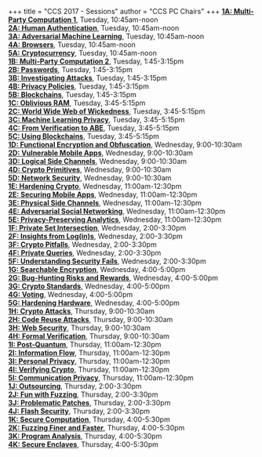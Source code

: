 
+++
title = "CCS 2017 - Sessions"
author = "CCS PC Chairs"
+++
<a href="/session-A1"><b>1A: Multi-Party Computation 1</b></a>, Tuesday, 10:45am-noon <br><a href="/session-A2"><b>2A: Human Authentication</b></a>, Tuesday, 10:45am-noon <br><a href="/session-A3"><b>3A: Adversarial Machine Learning</b></a>, Tuesday, 10:45am-noon <br><a href="/session-A4"><b>4A: Browsers</b></a>, Tuesday, 10:45am-noon <br><a href="/session-A5"><b>5A: Cryptocurrency</b></a>, Tuesday, 10:45am-noon <br><a href="/session-B1"><b>1B: Multi-Party Computation 2</b></a>, Tuesday, 1:45-3:15pm <br><a href="/session-B2"><b>2B: Passwords</b></a>, Tuesday, 1:45-3:15pm <br><a href="/session-B3"><b>3B: Investigating Attacks</b></a>, Tuesday, 1:45-3:15pm <br><a href="/session-B4"><b>4B: Privacy Policies</b></a>, Tuesday, 1:45-3:15pm <br><a href="/session-B5"><b>5B: Blockchains</b></a>, Tuesday, 1:45-3:15pm <br><a href="/session-C1"><b>1C: Oblivious RAM</b></a>, Tuesday, 3:45-5:15pm <br><a href="/session-C2"><b>2C: World Wide Web of Wickedness</b></a>, Tuesday, 3:45-5:15pm <br><a href="/session-C3"><b>3C: Machine Learning Privacy</b></a>, Tuesday, 3:45-5:15pm <br><a href="/session-C4"><b>4C: From Verification to ABE</b></a>, Tuesday, 3:45-5:15pm <br><a href="/session-C5"><b>5C: Using Blockchains</b></a>, Tuesday, 3:45-5:15pm <br><a href="/session-D1"><b>1D: Functional Encryption and Obfuscation</b></a>, Wednesday, 9:00-10:30am <br><a href="/session-D2"><b>2D: Vulnerable Mobile Apps</b></a>, Wednesday, 9:00-10:30am <br><a href="/session-D3"><b>3D: Logical Side Channels</b></a>, Wednesday, 9:00-10:30am <br><a href="/session-D4"><b>4D: Crypto Primitives</b></a>, Wednesday, 9:00-10:30am <br><a href="/session-D5"><b>5D: Network Security</b></a>, Wednesday, 9:00-10:30am <br><a href="/session-E1"><b>1E: Hardening Crypto</b></a>, Wednesday, 11:00am-12:30pm <br><a href="/session-E2"><b>2E: Securing Mobile Apps</b></a>, Wednesday, 11:00am-12:30pm <br><a href="/session-E3"><b>3E: Physical Side Channels</b></a>, Wednesday, 11:00am-12:30pm <br><a href="/session-E4"><b>4E: Adversarial Social Networking</b></a>, Wednesday, 11:00am-12:30pm <br><a href="/session-E5"><b>5E: Privacy-Preserving Analytics</b></a>, Wednesday, 11:00am-12:30pm <br><a href="/session-F1"><b>1F: Private Set Intersection</b></a>, Wednesday, 2:00-3:30pm <br><a href="/session-F2"><b>2F: Insights from Log(in)s</b></a>, Wednesday, 2:00-3:30pm <br><a href="/session-F3"><b>3F: Crypto Pitfalls</b></a>, Wednesday, 2:00-3:30pm <br><a href="/session-F4"><b>4F: Private Queries</b></a>, Wednesday, 2:00-3:30pm <br><a href="/session-F5"><b>5F: Understanding Security Fails</b></a>, Wednesday, 2:00-3:30pm <br><a href="/session-G1"><b>1G: Searchable Encryption</b></a>, Wednesday, 4:00-5:00pm <br><a href="/session-G2"><b>2G: Bug-Hunting Risks and Rewards</b></a>, Wednesday, 4:00-5:00pm <br><a href="/session-G3"><b>3G: Crypto Standards</b></a>, Wednesday, 4:00-5:00pm <br><a href="/session-G4"><b>4G: Voting</b></a>, Wednesday, 4:00-5:00pm <br><a href="/session-G5"><b>5G: Hardening Hardware</b></a>, Wednesday, 4:00-5:00pm <br><a href="/session-H1"><b>1H: Crypto Attacks</b></a>, Thursday, 9:00-10:30am <br><a href="/session-H2"><b>2H: Code Reuse Attacks</b></a>, Thursday, 9:00-10:30am <br><a href="/session-H3"><b>3H: Web Security</b></a>, Thursday, 9:00-10:30am <br><a href="/session-H4"><b>4H: Formal Verification</b></a>, Thursday, 9:00-10:30am <br><a href="/session-I1"><b>1I: Post-Quantum</b></a>, Thursday, 11:00am-12:30pm <br><a href="/session-I2"><b>2I: Information Flow</b></a>, Thursday, 11:00am-12:30pm <br><a href="/session-I3"><b>3I: Personal Privacy</b></a>, Thursday, 11:00am-12:30pm <br><a href="/session-I4"><b>4I: Verifying Crypto</b></a>, Thursday, 11:00am-12:30pm <br><a href="/session-I5"><b>5I: Communication Privacy</b></a>, Thursday, 11:00am-12:30pm <br><a href="/session-J1"><b>1J: Outsourcing</b></a>, Thursday, 2:00-3:30pm <br><a href="/session-J2"><b>2J: Fun with Fuzzing</b></a>, Thursday, 2:00-3:30pm <br><a href="/session-J3"><b>3J: Problematic Patches</b></a>, Thursday, 2:00-3:30pm <br><a href="/session-J4"><b>4J: Flash Security</b></a>, Thursday, 2:00-3:30pm <br><a href="/session-K1"><b>1K: Secure Computation</b></a>, Thursday, 4:00-5:30pm <br><a href="/session-K2"><b>2K: Fuzzing Finer and Faster</b></a>, Thursday, 4:00-5:30pm <br><a href="/session-K3"><b>3K: Program Analysis</b></a>, Thursday, 4:00-5:30pm <br><a href="/session-K4"><b>4K: Secure Enclaves</b></a>, Thursday, 4:00-5:30pm <br>